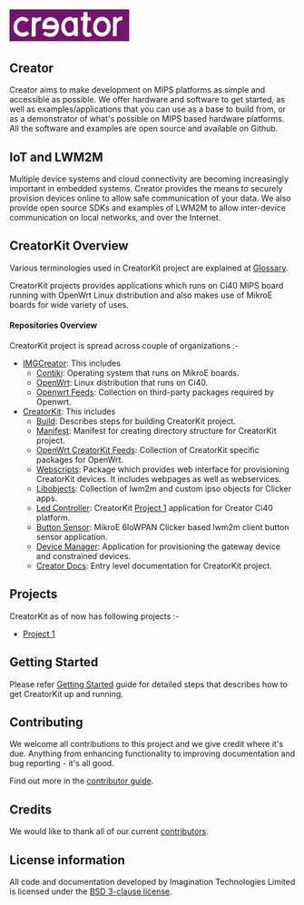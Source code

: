 ![Creator Logo](images/creatorlogo.png)
----

## Creator
Creator aims to make development on MIPS platforms as simple and accessible as possible. We offer hardware and software to get started, as well as examples/applications that you can use as a base to build from, or as a demonstrator of what's possible on MIPS based hardware platforms. All the software and examples are open source and available on Github. 

## IoT and LWM2M
Multiple device systems and cloud connectivity are becoming increasingly important in embedded systems. Creator provides the means to securely provision devices online to allow safe communication of your data. We also provide open source SDKs and examples of LWM2M to allow inter-device communication on local networks, and over the Internet.

## CreatorKit Overview
Various terminologies used in CreatorKit project are explained at [Glossary](Glossary.md).

CreatorKit projects provides applications which runs on Ci40 MIPS board running with OpenWrt Linux distribution and also makes use of MikroE boards for wide variety of uses.

#### Repositories Overview
CreatorKit project is spread across couple of organizations :-
* [IMGCreator](https://github.com/IMGCreator/): This includes
    * [Contiki](https://github.com/IMGCreator/contiki): Operating system that runs on MikroE boards.
    * [OpenWrt](https://github.com/IMGCreator/openwrt): Linux distribution that runs on Ci40.
    * [Openwrt Feeds](https://github.com/IMGCreator/openwrt-feeds): Collection on third-party  packages required by Openwrt.
* [CreatorKit](https://github.com/CreatorKit/): This includes
    * [Build](https://github.com/CreatorKit/build): Describes steps for building CreatorKit project.
    * [Manifest](https://github.com/CreatorKit/manifest): Manifest for creating directory structure for CreatorKit project.
    * [OpenWrt CreatorKit Feeds](https://github.com/CreatorKit/openwrt-ckt-feeds): Collection of CreatorKit specific packages for OpenWrt.
    * [Webscripts](https://github.com/CreatorKit/webscripts): Package which provides web interface for provisioning CreatorKit devices. It includes webpages as well as webservices.
    * [Libobjects](https://github.com/CreatorKit/libobjects): Collection of lwm2m and custom ipso objects for Clicker apps.
    * [Led Controller](https://github.com/CreatorKit/led-controller): CreatorKit [Project 1](projects/Project_1.md) application for Creator Ci40 platform.
    * [Button Sensor](https://github.com/CreatorKit/button-sensor): MikroE 6loWPAN Clicker based lwm2m client button sensor application.
    * [Device Manager](https://github.com/CreatorKit/device-manager): Application for provisioning the gateway device and constrained devices.
    * [Creator Docs](https://github.com/CreatorKit/creator-docs): Entry level documentation for CreatorKit project.

## Projects
CreatorKit as of now has following projects :-
* [Project 1](projects/Project_1.md)

## Getting Started
Please refer [Getting Started](GettingStarted.md) guide for detailed steps that describes how to get CreatorKit up and running.

## Contributing
We welcome all contributions to this project and we give credit where it's due. Anything from enhancing functionality to improving documentation and bug reporting - it's all good.

Find out more in the [contributor guide](ContributorGuide.md).

## Credits
We would like to thank all of our current [contributors](CONTRIBUTORS).

## License information
All code and documentation developed by Imagination Technologies Limited is licensed under the [BSD 3-clause license](LICENSE).
